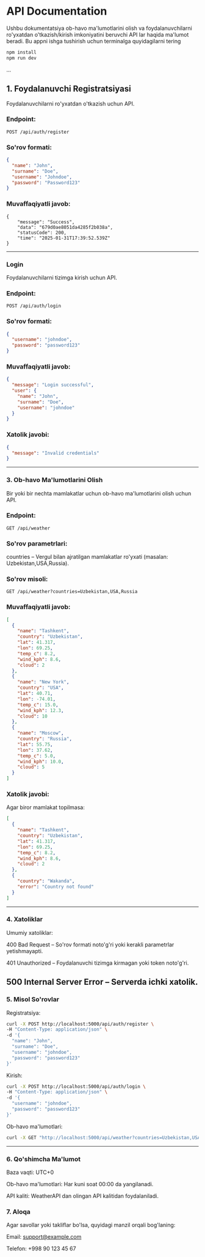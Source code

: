 # API Documentation

Ushbu dokumentatsiya ob-havo ma'lumotlarini olish va foydalanuvchilarni ro'yxatdan o'tkazish/kirish imkoniyatini beruvchi API lar haqida ma'lumot beradi.
Bu appni ishga tushirish uchun terminalga quyidagilarni tering 
```bash
npm install
npm run dev
```
...

## 1. Foydalanuvchi Registratsiyasi

Foydalanuvchilarni ro'yxatdan o'tkazish uchun API.

### Endpoint:

```
POST /api/auth/register
```

### So'rov formati:

```json
{
  "name": "John",
  "surname": "Doe",
  "username": "Johndoe",
  "password": "Password123"
}
```

### Muvaffaqiyatli javob:

```
{
    "message": "Success",
    "data": "679d0ae8051da4285f2b038a",
    "statusCode": 200,
    "time": "2025-01-31T17:39:52.539Z"
}
```

---

### Login

Foydalanuvchilarni tizimga kirish uchun API.

### Endpoint:
```
POST /api/auth/login
```
### So'rov formati:
```json
{
  "username": "johndoe",
  "password": "password123"
}
```
### Muvaffaqiyatli javob:
```json
{
  "message": "Login successful",
  "user": {
    "name": "John",
    "surname": "Doe",
    "username": "johndoe"
  }
}
```
### Xatolik javobi:
```json
{
  "message": "Invalid credentials"
}
```
---

### 3. Ob-havo Ma'lumotlarini Olish
Bir yoki bir nechta mamlakatlar uchun ob-havo ma'lumotlarini olish uchun API.

### Endpoint:
```
GET /api/weather
```
### So'rov parametrlari:
countries – Vergul bilan ajratilgan mamlakatlar ro'yxati (masalan: Uzbekistan,USA,Russia).

### So'rov misoli:

```
GET /api/weather?countries=Uzbekistan,USA,Russia
```
### Muvaffaqiyatli javob:
```json
[
  {
    "name": "Tashkent",
    "country": "Uzbekistan",
    "lat": 41.317,
    "lon": 69.25,
    "temp_c": 8.2,
    "wind_kph": 8.6,
    "cloud": 2
  },
  {
    "name": "New York",
    "country": "USA",
    "lat": 40.71,
    "lon": -74.01,
    "temp_c": 15.0,
    "wind_kph": 12.3,
    "cloud": 10
  },
  {
    "name": "Moscow",
    "country": "Russia",
    "lat": 55.75,
    "lon": 37.62,
    "temp_c": 5.0,
    "wind_kph": 10.0,
    "cloud": 5
  }
]
```
### Xatolik javobi:
Agar biror mamlakat topilmasa:

```json
[
  {
    "name": "Tashkent",
    "country": "Uzbekistan",
    "lat": 41.317,
    "lon": 69.25,
    "temp_c": 8.2,
    "wind_kph": 8.6,
    "cloud": 2
  },
  {
    "country": "Wakanda",
    "error": "Country not found"
  }
]
```
---
### 4. Xatoliklar
Umumiy xatoliklar:

400 Bad Request – So'rov formati noto'g'ri yoki kerakli parametrlar yetishmayapti.

401 Unauthorized – Foydalanuvchi tizimga kirmagan yoki token noto'g'ri.

500 Internal Server Error – Serverda ichki xatolik.
---

### 5. Misol So'rovlar
Registratsiya:
```bash
curl -X POST http://localhost:5000/api/auth/register \
-H "Content-Type: application/json" \
-d '{
  "name": "John",
  "surname": "Doe",
  "username": "johndoe",
  "password": "password123"
}'
```
Kirish:
```bash
curl -X POST http://localhost:5000/api/auth/login \
-H "Content-Type: application/json" \
-d '{
  "username": "johndoe",
  "password": "password123"
}'
```
Ob-havo ma'lumotlari:
```bash
curl -X GET "http://localhost:5000/api/weather?countries=Uzbekistan,USA,Russia"
```
---
### 6. Qo'shimcha Ma'lumot

Baza vaqti: UTC+0

Ob-havo ma'lumotlari: Har kuni soat 00:00 da yangilanadi.

API kaliti: WeatherAPI dan olingan API kalitidan foydalaniladi.

### 7. Aloqa
Agar savollar yoki takliflar bo'lsa, quyidagi manzil orqali bog'laning:

Email: support@example.com

Telefon: +998 90 123 45 67




